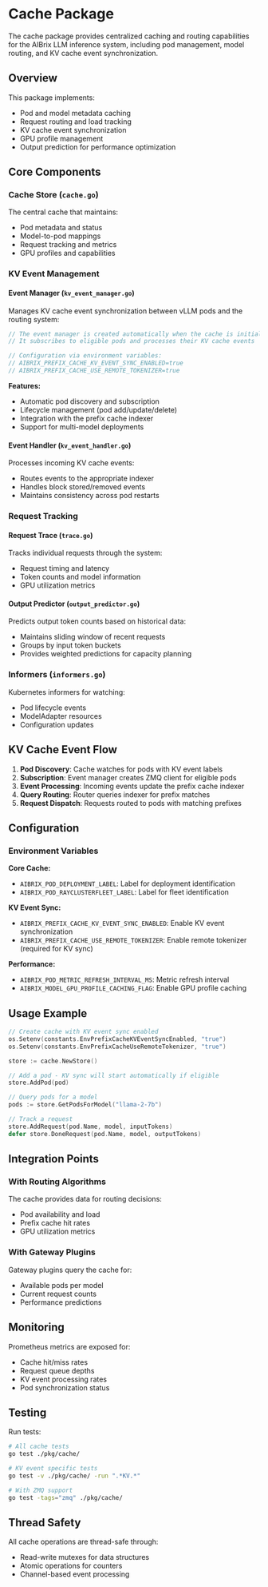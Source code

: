 # Cache Package

The cache package provides centralized caching and routing capabilities for the AIBrix LLM inference system, including pod management, model routing, and KV cache event synchronization.

## Overview

This package implements:
- Pod and model metadata caching
- Request routing and load tracking
- KV cache event synchronization
- GPU profile management
- Output prediction for performance optimization

## Core Components

### Cache Store (`cache.go`)

The central cache that maintains:
- Pod metadata and status
- Model-to-pod mappings
- Request tracking and metrics
- GPU profiles and capabilities

### KV Event Management

#### Event Manager (`kv_event_manager.go`)

Manages KV cache event synchronization between vLLM pods and the routing system:

```go
// The event manager is created automatically when the cache is initialized
// It subscribes to eligible pods and processes their KV cache events

// Configuration via environment variables:
// AIBRIX_PREFIX_CACHE_KV_EVENT_SYNC_ENABLED=true
// AIBRIX_PREFIX_CACHE_USE_REMOTE_TOKENIZER=true
```

**Features:**
- Automatic pod discovery and subscription
- Lifecycle management (pod add/update/delete)
- Integration with the prefix cache indexer
- Support for multi-model deployments

#### Event Handler (`kv_event_handler.go`)

Processes incoming KV cache events:
- Routes events to the appropriate indexer
- Handles block stored/removed events
- Maintains consistency across pod restarts

### Request Tracking

#### Request Trace (`trace.go`)

Tracks individual requests through the system:
- Request timing and latency
- Token counts and model information
- GPU utilization metrics

#### Output Predictor (`output_predictor.go`)

Predicts output token counts based on historical data:
- Maintains sliding window of recent requests
- Groups by input token buckets
- Provides weighted predictions for capacity planning

### Informers (`informers.go`)

Kubernetes informers for watching:
- Pod lifecycle events
- ModelAdapter resources
- Configuration updates

## KV Cache Event Flow

1. **Pod Discovery**: Cache watches for pods with KV event labels
2. **Subscription**: Event manager creates ZMQ client for eligible pods
3. **Event Processing**: Incoming events update the prefix cache indexer
4. **Query Routing**: Router queries indexer for prefix matches
5. **Request Dispatch**: Requests routed to pods with matching prefixes

## Configuration

### Environment Variables

**Core Cache:**
- `AIBRIX_POD_DEPLOYMENT_LABEL`: Label for deployment identification
- `AIBRIX_POD_RAYCLUSTERFLEET_LABEL`: Label for fleet identification

**KV Event Sync:**
- `AIBRIX_PREFIX_CACHE_KV_EVENT_SYNC_ENABLED`: Enable KV event synchronization
- `AIBRIX_PREFIX_CACHE_USE_REMOTE_TOKENIZER`: Enable remote tokenizer (required for KV sync)

**Performance:**
- `AIBRIX_POD_METRIC_REFRESH_INTERVAL_MS`: Metric refresh interval
- `AIBRIX_MODEL_GPU_PROFILE_CACHING_FLAG`: Enable GPU profile caching

## Usage Example

```go
// Create cache with KV event sync enabled
os.Setenv(constants.EnvPrefixCacheKVEventSyncEnabled, "true")
os.Setenv(constants.EnvPrefixCacheUseRemoteTokenizer, "true")

store := cache.NewStore()

// Add a pod - KV sync will start automatically if eligible
store.AddPod(pod)

// Query pods for a model
pods := store.GetPodsForModel("llama-2-7b")

// Track a request
store.AddRequest(pod.Name, model, inputTokens)
defer store.DoneRequest(pod.Name, model, outputTokens)
```

## Integration Points

### With Routing Algorithms
The cache provides data for routing decisions:
- Pod availability and load
- Prefix cache hit rates
- GPU utilization metrics

### With Gateway Plugins
Gateway plugins query the cache for:
- Available pods per model
- Current request counts
- Performance predictions

## Monitoring

Prometheus metrics are exposed for:
- Cache hit/miss rates
- Request queue depths
- KV event processing rates
- Pod synchronization status

## Testing

Run tests:
```bash
# All cache tests
go test ./pkg/cache/

# KV event specific tests  
go test -v ./pkg/cache/ -run ".*KV.*"

# With ZMQ support
go test -tags="zmq" ./pkg/cache/
```

## Thread Safety

All cache operations are thread-safe through:
- Read-write mutexes for data structures
- Atomic operations for counters
- Channel-based event processing